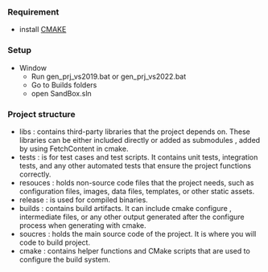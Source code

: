 ### Requirement 
- install [CMAKE](https://cmake.org/download/)

### Setup
- Window 
	- Run gen_prj_vs2019.bat or gen_prj_vs2022.bat
	- Go to Builds folders
	- open SandBox.sln
	
	
### Project structure
- libs : contains third-party libraries that the project depends on. These libraries can be either included directly or added as submodules , added by using FetchContent in cmake.
- tests : is for test cases and test scripts. It contains unit tests, integration tests, and any other automated tests that ensure the project functions correctly.
- resouces : holds non-source code files that the project needs, such as configuration files, images, data files, templates, or other static assets.
- release : is used for compiled binaries.
- builds : contains build artifacts. It can include cmake configure , intermediate files, or any other output generated after the configure process when generating with cmake.
- soucres : holds the main source code of the project. It is where you will code to build project.
- cmake : contains helper functions and CMake scripts that are used to configure the build system.